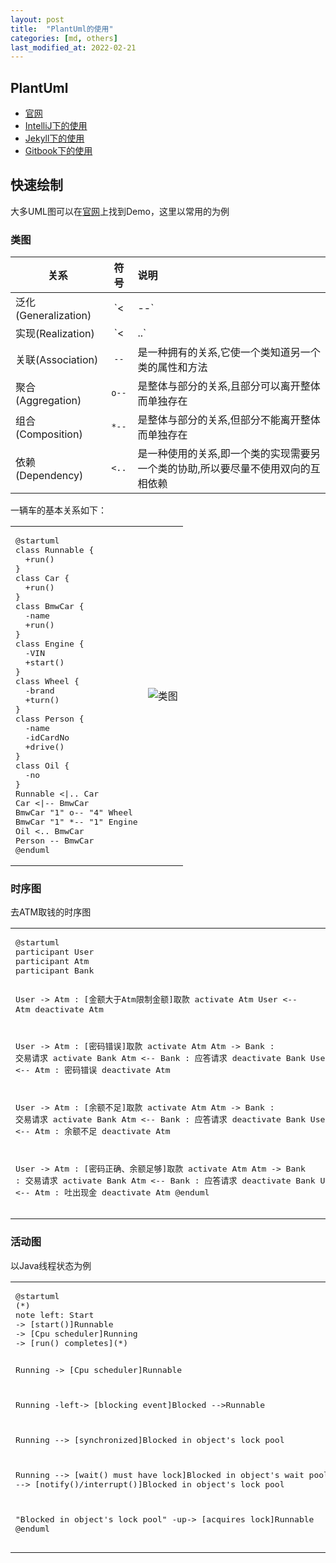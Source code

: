 ```yaml
---
layout: post
title:  "PlantUml的使用"
categories: [md, others]
last_modified_at: 2022-02-21
---
```

## PlantUml
- [官网](http://plantuml.com)
- [IntelliJ下的使用](http://blog.csdn.net/imduan/article/details/53857921)
- [Jekyll下的使用](https://github.com/yjpark/jekyll-plantuml)
- [Gitbook下的使用](https://github.com/lyhcode/gitbook-plugin-plantuml)

## 快速绘制
大多UML图可以在[官网](http://plantuml.com)上找到Demo，这里以常用的为例  
### 类图  

|关系|符号|说明|
|---|:---:|:---|
|泛化(Generalization)|`<|--`|是一种继承关系,表示一般与特殊的关系,它指定了子类如何特化父类的所有特征和行为|
|实现(Realization)|`<|..`|是一种类与接口的关系,表示类是接口所有特征和行为的实现|
|关联(Association)|`--`|是一种拥有的关系,它使一个类知道另一个类的属性和方法|
|聚合(Aggregation)|`o--`|是整体与部分的关系,且部分可以离开整体而单独存在|
|组合(Composition)|`*--`|是整体与部分的关系,但部分不能离开整体而单独存在|
|依赖(Dependency)|`<..`|是一种使用的关系,即一个类的实现需要另一个类的协助,所以要尽量不使用双向的互相依赖|

一辆车的基本关系如下：  

<table>
<tr>
<td><pre>
@startuml
class Runnable {
  +run()
}
class Car {
  +run()
}
class BmwCar {
  -name
  +run()
}
class Engine {
  -VIN
  +start()
}
class Wheel {
  -brand
  +turn()
}
class Person {
  -name
  -idCardNo
  +drive()
}
class Oil {
  -no
}
Runnable <|.. Car
Car <|-- BmwCar
BmwCar "1" o-- "4" Wheel
BmwCar "1" *-- "1" Engine
Oil <.. BmwCar
Person -- BmwCar
@enduml
</pre></td>
<td>
<img alt="类图" src="https://cdn.jsdelivr.net/gh/PasseRR/passerr.github.io/asserts/2017/09-25/class-diagram.png" />
</td>
</tr>
</table>

### 时序图  
去ATM取钱的时序图  

<table>
<tr>
<td>
<pre>
@startuml
participant User
participant Atm
participant Bank

User -> Atm : [金额大于Atm限制金额]取款
activate Atm
User <-- Atm
deactivate Atm

User -> Atm : [密码错误]取款
activate Atm
Atm -> Bank : 交易请求
activate Bank
Atm <-- Bank : 应答请求
deactivate Bank
User <-- Atm : 密码错误
deactivate Atm

User -> Atm : [余额不足]取款
activate Atm
Atm -> Bank : 交易请求
activate Bank
Atm <-- Bank : 应答请求
deactivate Bank
User <-- Atm : 余额不足
deactivate Atm

User -> Atm : [密码正确、余额足够]取款
activate Atm
Atm -> Bank : 交易请求
activate Bank
Atm <-- Bank : 应答请求
deactivate Bank
User <-- Atm : 吐出现金
deactivate Atm
@enduml
</pre>
</td>
<td>
<img alt="时序图" src="https://cdn.jsdelivr.net/gh/PasseRR/passerr.github.io/asserts/2017/09-25/sequence-diagram.png" />
</td>
</tr>
</table>

### 活动图  
以Java线程状态为例  

<table>
<tr>
<td><pre>
@startuml
(*)
note left: Start
-> [start()]Runnable
-> [Cpu scheduler]Running
-> [run() completes](*)

Running -> [Cpu scheduler]Runnable

Running -left-> [blocking event]Blocked
-->Runnable

Running --> [synchronized]Blocked in object's lock pool

Running 
--> [wait() must have lock]Blocked in object's wait pool
--> [notify()/interrupt()]Blocked in object's lock pool

"Blocked in object's lock pool" 
-up-> [acquires lock]Runnable
@enduml
</pre></td>
<td>
<img alt="活动图" src="https://cdn.jsdelivr.net/gh/PasseRR/passerr.github.io/asserts/2017/09-25/state-diagram.png" />
</td>
</tr>
</table>

